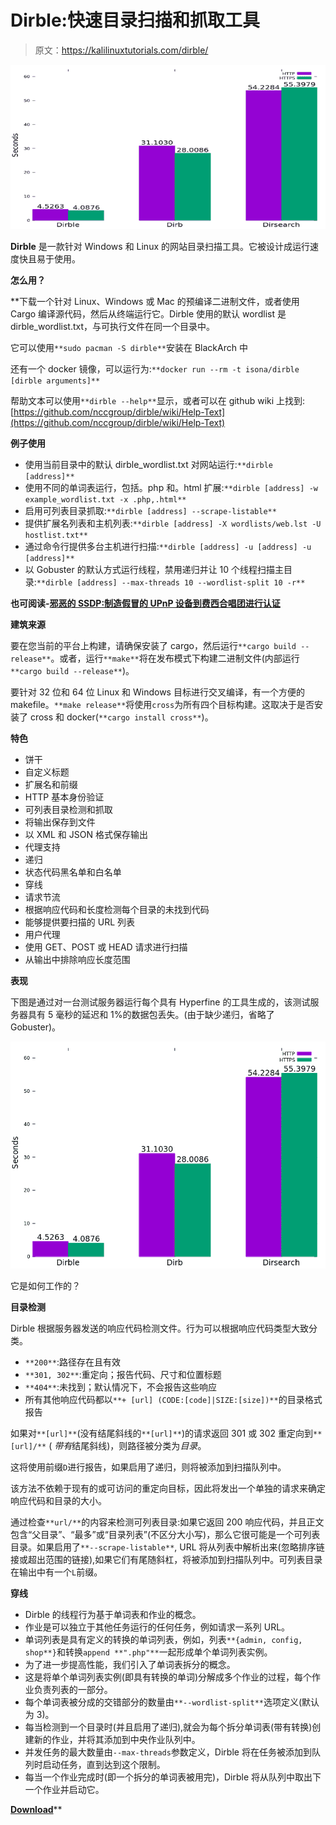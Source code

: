# Dirble:快速目录扫描和抓取工具

> 原文：<https://kalilinuxtutorials.com/dirble/>

[![Dirble : Fast Directory Scanning And Scraping Tool](img/bb3860b4dd91c210974dbf88b49cc105.png "Dirble : Fast Directory Scanning And Scraping Tool")](https://1.bp.blogspot.com/-mIXnQ3NIicA/Xm5HBQIQPtI/AAAAAAAAFdY/9f8-l63a_7YejBTaRgquVsFY_ppteAtCgCLcBGAsYHQ/s1600/comparison_graph%25281%2529.png)

**Dirble** 是一款针对 Windows 和 Linux 的网站目录扫描工具。它被设计成运行速度快且易于使用。

**怎么用？**

 **下载一个针对 Linux、Windows 或 Mac 的预编译二进制文件，或者使用 Cargo 编译源代码，然后从终端运行它。Dirble 使用的默认 wordlist 是 dirble_wordlist.txt，与可执行文件在同一个目录中。

它可以使用`**sudo pacman -S dirble**`安装在 BlackArch 中

还有一个 docker 镜像，可以运行为:`**docker run --rm -t isona/dirble [dirble arguments]**`

帮助文本可以使用`**dirble --help**`显示，或者可以在 github wiki 上找到:[https://github.com/nccgroup/dirble/wiki/Help-Text](https://github.com/nccgroup/dirble/wiki/Help-Text)

**例子使用**

*   使用当前目录中的默认 dirble_wordlist.txt 对网站运行:`**dirble [address]**`
*   使用不同的单词表运行，包括。php 和。html 扩展:`**dirble [address] -w example_wordlist.txt -x .php,.html**`
*   启用可列表目录抓取:`**dirble [address] --scrape-listable**`
*   提供扩展名列表和主机列表:`**dirble [address] -X wordlists/web.lst -U hostlist.txt**`
*   通过命令行提供多台主机进行扫描:`**dirble [address] -u [address] -u [address]**`
*   以 Gobuster 的默认方式运行线程，禁用递归并让 10 个线程扫描主目录:`**dirble [address] --max-threads 10 --wordlist-split 10 -r**`

**也可阅读-[邪恶的 SSDP:制造假冒的 UPnP 设备到费西合唱团进行认证](https://kalilinuxtutorials.com/evil-ssdp/)**

**建筑来源**

要在您当前的平台上构建，请确保安装了 cargo，然后运行`**cargo build --release**`。或者，运行`**make**`将在发布模式下构建二进制文件(内部运行`**cargo build --release**`)。

要针对 32 位和 64 位 Linux 和 Windows 目标进行交叉编译，有一个方便的 makefile。`**make release**`将使用`cross`为所有四个目标构建。这取决于是否安装了 cross 和 docker(`**cargo install cross**`)。

**特色**

*   饼干
*   自定义标题
*   扩展名和前缀
*   HTTP 基本身份验证
*   可列表目录检测和抓取
*   将输出保存到文件
*   以 XML 和 JSON 格式保存输出
*   代理支持
*   递归
*   状态代码黑名单和白名单
*   穿线
*   请求节流
*   根据响应代码和长度检测每个目录的未找到代码
*   能够提供要扫描的 URL 列表
*   用户代理
*   使用 GET、POST 或 HEAD 请求进行扫描
*   从输出中排除响应长度范围

**表现**

下图是通过对一台测试服务器运行每个具有 Hyperfine 的工具生成的，该测试服务器具有 5 毫秒的延迟和 1%的数据包丢失。(由于缺少递归，省略了 Gobuster)。

![](img/77a4d0c109bb8a3d5233ad20ff5dc61f.png)

它是如何工作的？

**目录检测**

Dirble 根据服务器发送的响应代码检测文件。行为可以根据响应代码类型大致分类。

*   `**200**`:路径存在且有效
*   `**301, 302**`:重定向；报告代码、尺寸和位置标题
*   `**404**`:未找到；默认情况下，不会报告这些响应
*   所有其他响应代码都以`**+ [url] (CODE:[code]|SIZE:[size])**`的目录格式报告

如果对`**[url]**`(没有结尾斜线的`**[url]**`)的请求返回 301 或 302 重定向到`**[url]/**` ( *带有*结尾斜线)，则路径被分类为*目录*。

这将使用前缀`D`进行报告，如果启用了递归，则将被添加到扫描队列中。

该方法不依赖于现有的或可访问的重定向目标，因此将发出一个单独的请求来确定响应代码和目录的大小。

通过检查`**url/**`的内容来检测可列表目录:如果它返回 200 响应代码，并且正文包含“父目录”、“最多”或“目录列表”(不区分大小写)，那么它很可能是一个可列表目录。如果启用了`**--scrape-listable**`, URL 将从列表中解析出来(忽略排序链接或超出范围的链接),如果它们有尾随斜杠，将被添加到扫描队列中。可列表目录在输出中有一个`L`前缀。

**穿线**

*   Dirble 的线程行为基于单词表和作业的概念。
*   作业是可以独立于其他任务运行的任何任务，例如请求一系列 URL。
*   单词列表是具有定义的转换的单词列表，例如，列表`**{admin, config, shop**}`和转换`append **".php"**`一起形成单个单词列表实例。
*   为了进一步提高性能，我们引入了单词表拆分的概念。
*   这是将单个单词列表实例(即具有转换的单词)分解成多个作业的过程，每个作业负责列表的一部分。
*   每个单词表被分成的交错部分的数量由`**--wordlist-split**`选项定义(默认为 3)。
*   每当检测到一个目录时(并且启用了递归),就会为每个拆分单词表(带有转换)创建新的作业，并将其添加到中央作业队列中。
*   并发任务的最大数量由`--max-threads`参数定义，Dirble 将在任务被添加到队列时启动任务，直到达到这个限制。
*   每当一个作业完成时(即一个拆分的单词表被用完)，Dirble 将从队列中取出下一个作业并启动它。

[**Download**](https://github.com/nccgroup/dirble)**